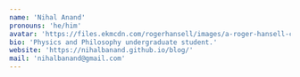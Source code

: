 ```yaml
---
name: 'Nihal Anand'
pronouns: 'he/him'
avatar: 'https://files.ekmcdn.com/rogerhansell/images/a-roger-hansell-copy-of-peter-guarneri-of-venice-s-cello-1670-1678-1558-p.jpg'
bio: 'Physics and Philosophy undergraduate student.'
website: 'https://nihalbanand.github.io/blog/'
mail: 'nihalbanand@gmail.com'
---
```

